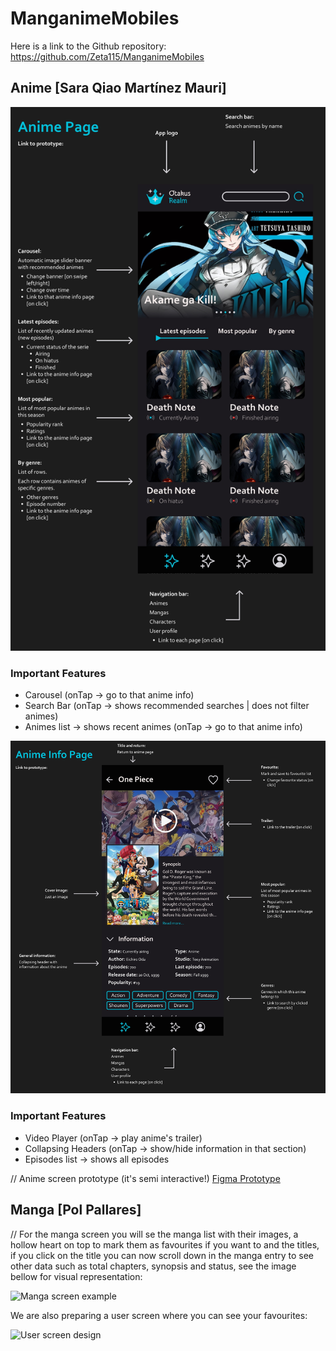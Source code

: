 # ManganimeMobiles

Here is a link to the Github repository:  https://github.com/Zeta115/ManganimeMobiles

## Anime [Sara Qiao Martínez Mauri]
[![Anime Main Page](https://github.com/Zeta115/ManganimeMobiles/blob/main/Design/animePage.jpg "Anime Main Page")](https://www.figma.com/proto/v5D9yrJefngpoaY21kavaF/Untitled?page-id=0%3A1&type=design&node-id=104-283&viewport=-50%2C543%2C0.78&t=9ESDMnBhkifmsrIV-1&scaling=scale-down&starting-point-node-id=104%3A283&mode=design "Anime Main Page")

### Important Features
- Carousel (onTap -> go to that anime info)
- Search Bar (onTap -> shows recommended searches | does not filter animes)
- Animes list -> shows recent animes (onTap -> go to that anime info)

[![Anime Info Page](https://github.com/Zeta115/ManganimeMobiles/blob/main/Design/animeInfoPage.jpg "Anime Info Page")](https://www.figma.com/proto/v5D9yrJefngpoaY21kavaF/Untitled?page-id=0%3A1&type=design&node-id=104-283&viewport=-50%2C543%2C0.78&t=9ESDMnBhkifmsrIV-1&scaling=scale-down&starting-point-node-id=104%3A283&mode=design "Anime Info Page")

### Important Features
- Video Player (onTap -> play anime's trailer)
- Collapsing Headers (onTap -> show/hide information in that section)
- Episodes list -> shows all episodes

// Anime screen prototype (it's semi interactive!)
[Figma Prototype](http://https://www.figma.com/proto/v5D9yrJefngpoaY21kavaF/Untitled?page-id=0%3A1&type=design&node-id=104-283&viewport=-50%2C543%2C0.78&t=9ESDMnBhkifmsrIV-1&scaling=scale-down&starting-point-node-id=104%3A283&mode=design "Figma Prototype")

## Manga [Pol Pallares]
// For the manga screen you will se the manga list with their images, a hollow heart on top to mark them as favourites if you want to and the titles, if you click on the title you can now scroll down in the manga entry to see other data such as total chapters, synopsis and status, see the image bellow for visual representation:

![Manga screen example]([https://github.com/Zeta115/ManganimeMobiles/blob/main/ManganimeMobiles/manganime/assets/MangaScreenCapture.PNG](https://github.com/Zeta115/ManganimeMobiles/blob/main/Design/MangaScreen.PNG))

We are also preparing a user screen where you can see your favourites:

![User screen design]([https://github.com/Zeta115/ManganimeMobiles/blob/main/ManganimeMobiles/manganime/assets/MangaScreenCapture.PNG](https://github.com/Zeta115/ManganimeMobiles/blob/main/Design/UserScreen.PNG)https://github.com/Zeta115/ManganimeMobiles/blob/main/Design/UserScreen.PNG)
